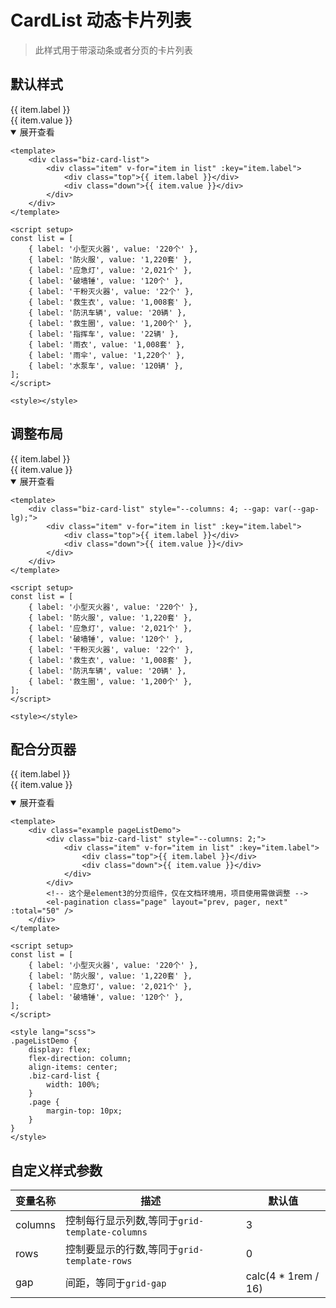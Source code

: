 <style lang="scss">
    .vp-doc li + li{
        margin-top: 0;
    }
    .vp-doc ul, .vp-doc ol{
        padding-left: 0;
        margin:0;
    }
    .pageListDemo{
        display: flex;
        flex-direction: column;
        align-items: center;
        .biz-card-list{
            width: 100%;
        }
        .page{
            margin-top: 10px;
        }
    }
</style>

<script setup>
const list = [
    {label:'小型灭火器小型灭火器', value: '220个'},
    {label:'防火服',value:'1,220套'},
    {label:'应急灯',value:'2,021个'},
    {label:'破墙锤',value:'120个'},
    {label:'干粉灭火器',value:'22个'},
    {label:'救生衣',value:'1,008套'},
    {label:'防汛车辆',value:'20辆'},
    {label:'救生圈',value:'1,200个'},
    {label:'指挥车',value:'22辆'},
    {label:'雨衣',value:'1,008套'},
    {label:'雨伞',value:'1,220个'},
    {label:'水泵车',value:'120辆'},
]
</script>

# CardList 动态卡片列表

> 此样式用于带滚动条或者分页的卡片列表

## 默认样式

<div class="example" >
  <div class="biz-card-list">
    <div class="item" v-for="item in list" :key="item.label">
        <div class="top" >{{ item.label }}</div>
        <div class="down">{{ item.value }}</div>
    </div>
  </div>
</div>

<details open>
<summary>展开查看</summary>

```vue
<template>
    <div class="biz-card-list">
        <div class="item" v-for="item in list" :key="item.label">
            <div class="top">{{ item.label }}</div>
            <div class="down">{{ item.value }}</div>
        </div>
    </div>
</template>

<script setup>
const list = [
    { label: '小型灭火器', value: '220个' },
    { label: '防火服', value: '1,220套' },
    { label: '应急灯', value: '2,021个' },
    { label: '破墙锤', value: '120个' },
    { label: '干粉灭火器', value: '22个' },
    { label: '救生衣', value: '1,008套' },
    { label: '防汛车辆', value: '20辆' },
    { label: '救生圈', value: '1,200个' },
    { label: '指挥车', value: '22辆' },
    { label: '雨衣', value: '1,008套' },
    { label: '雨伞', value: '1,220个' },
    { label: '水泵车', value: '120辆' },
];
</script>

<style></style>
```

</details>

## 调整布局

<div class="example" >
  <div class="biz-card-list" style="--columns: 4; --gap: var(--gap-lg);">
    <div class="item" v-for="item in list.slice(0,8)" :key="item.label">
        <div class="top" >{{ item.label }}</div>
        <div class="down">{{ item.value }}</div>
    </div>
  </div>
</div>

<details open>
<summary>展开查看</summary>

```vue
<template>
    <div class="biz-card-list" style="--columns: 4; --gap: var(--gap-lg);">
        <div class="item" v-for="item in list" :key="item.label">
            <div class="top">{{ item.label }}</div>
            <div class="down">{{ item.value }}</div>
        </div>
    </div>
</template>

<script setup>
const list = [
    { label: '小型灭火器', value: '220个' },
    { label: '防火服', value: '1,220套' },
    { label: '应急灯', value: '2,021个' },
    { label: '破墙锤', value: '120个' },
    { label: '干粉灭火器', value: '22个' },
    { label: '救生衣', value: '1,008套' },
    { label: '防汛车辆', value: '20辆' },
    { label: '救生圈', value: '1,200个' },
];
</script>

<style></style>
```

</details>

## 配合分页器

<div class="example pageListDemo" >
  <div class="biz-card-list" style="--columns: 2;">
    <div class="item" v-for="item in list.slice(0,4)" :key="item.label">
        <div class="top" >{{ item.label }}</div>
        <div class="down">{{ item.value }}</div>
    </div>
  </div>
  <!-- 这个是element3的分页组件，仅在文档环境用，项目使用需做调整 -->
  <el-pagination class="page" layout="prev, pager, next" :total="50" />
</div>

<details open>
<summary>展开查看</summary>

```vue
<template>
    <div class="example pageListDemo">
        <div class="biz-card-list" style="--columns: 2;">
            <div class="item" v-for="item in list" :key="item.label">
                <div class="top">{{ item.label }}</div>
                <div class="down">{{ item.value }}</div>
            </div>
        </div>
        <!-- 这个是element3的分页组件，仅在文档环境用，项目使用需做调整 -->
        <el-pagination class="page" layout="prev, pager, next" :total="50" />
    </div>
</template>

<script setup>
const list = [
    { label: '小型灭火器', value: '220个' },
    { label: '防火服', value: '1,220套' },
    { label: '应急灯', value: '2,021个' },
    { label: '破墙锤', value: '120个' },
];
</script>

<style lang="scss">
.pageListDemo {
    display: flex;
    flex-direction: column;
    align-items: center;
    .biz-card-list {
        width: 100%;
    }
    .page {
        margin-top: 10px;
    }
}
</style>
```

</details>

## 自定义样式参数

| 变量名称 | 描述                                           | 默认值               |
| -------- | ---------------------------------------------- | -------------------- |
| columns  | 控制每行显示列数,等同于`grid-template-columns` | 3                    |
| rows     | 控制要显示的行数,等同于`grid-template-rows`    | 0                    |
| gap      | 间距，等同于`grid-gap`                         | calc(4 \* 1rem / 16) |
